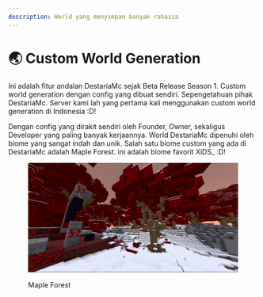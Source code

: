 ```yaml
---
description: World yang menyimpan banyak rahasia
---
```


# 🌏 Custom World Generation

Ini adalah fitur andalan DestariaMc sejak Beta Release Season 1. Custom world generation dengan config yang dibuat sendiri. Sepengetahuan pihak DestariaMc. Server kami lah yang pertama kali menggunakan custom world generation di Indonesia :D!

Dengan config yang dirakit sendiri oleh Founder, Owner, sekaligus Developer yang paling banyak kerjaannya. World DestariaMc dipenuhi oleh biome yang sangat indah dan unik. Salah satu biome custom yang ada di DestariaMc adalah Maple Forest. ini adalah biome favorit XiDS\_ :D!

<figure><img src="../../.gitbook/assets/image.png" alt=""><figcaption><p>Maple Forest</p></figcaption></figure>

